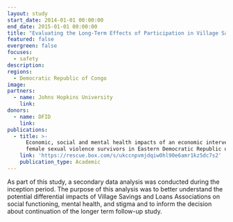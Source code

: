 ```yaml
---
layout: study
start_date: 2014-01-01 00:00:00
end_date: 2015-01-01 00:00:00
title: "Evaluating the Long-Term Effects of Participation in Village Savings and Loans Associations on Social, Psychological, and \_Economic Outcomes \_for \_Survivors \_of \_Sexual Violence in the DRC"
featured: false
evergreen: false
focuses:
  - safety
description:
regions:
  - Democratic Republic of Congo
image:
partners:
  - name: Johns Hopkins University
    link:
donors:
  - name: DFID
    link:
publications:
  - title: >-
      Economic, social and mental health impacts of an economic intervention for
      female sexual violence survivors in Eastern Democratic Republic of Congo
    link: 'https://rescue.box.com/s/ukccnpvmjdqiw0hl90e6amr1kz5dc7s2'
    publication_type: Academic
---
```


As part of this study, a secondary data analysis was conducted during the inception period. The purpose of this analysis was to better understand the potential differential impacts of Village Savings and Loans Associations on social functioning, mental health, and stigma and to inform the decision about continuation of the longer term follow-up study.